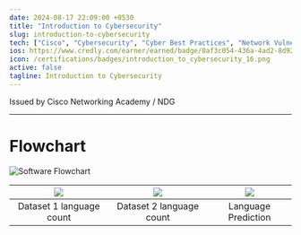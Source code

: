 ```yaml
---
date: 2024-08-17 22:09:00 +0530
title: "Introduction to Cybersecurity"
slug: introduction-to-cybersecurity
tech: ["Cisco", "Cybersecurity", "Cyber Best Practices", "Network Vulnerabilities", "Privacy and Data Confidentiality", "Threat Detection"]
ios: https://www.credly.com/earner/earned/badge/0af3c054-436a-4ad2-8d92-b0f821a9c982
icon: /certifications/badges/introduction_to_cybersecurity_16.png
active: false
tagline: Introduction to Cybersecurity
---
```


Issued by Cisco Networking Academy / NDG

---

# Flowchart
![Software Flowchart](/images/work/index/ai-language-detection/flowchart.png)

|![](/images/work/index/ai-language-detection/dataset-1-language-count.png)|![](/images/work/index/ai-language-detection/dataset-2-language-count.png)|![](/images/work/index/ai-language-detection/dataset-2-language-count.png)|
|:-:|:-:|:-:|
|Dataset 1 language count|Dataset 2 language count|Language Prediction|